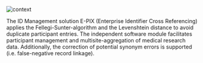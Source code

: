 ![context](https://user-images.githubusercontent.com/22166209/47564583-c19b5500-d925-11e8-9eab-74ce040085d4.png)

The ID Management solution E-PIX (Enterprise Identifier Cross Referencing) applies the Fellegi-Sunter-algorithm and the Levenshtein distance to avoid duplicate participant entries. The independent software module facilitates participant management and multisite-aggregation of medical research data. Additionally, the correction of potential synonym errors is supported (i.e. false-negative record linkage).
